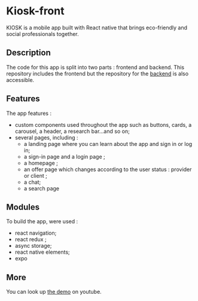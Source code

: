 # Kiosk-front
KIOSK is a mobile app built with React native that brings eco-friendly and social professionals together.
## Description
The code for this app is split into two parts : frontend and backend. This repository includes the frontend but the repository for the [backend](https://github.com/CYL-B/Kiosk-back) is also accessible. 

## Features

The app features : 

* custom components used throughout the app such as buttons, cards, a carousel, a header, a research bar...and so on;
* several pages, including : 
  * a landing page where you can learn about the app and sign in or log in;
  * a sign-in page and a login page ;
  * a homepage ;
  * an offer page which changes according to the user status : provider or client ;
  * a chat;
  * a search page

## Modules

To build the app, were used : 
* react navigation;
* react redux ; 
* async storage;
* react native elements;
* expo

## More
You can look up [the demo](https://www.youtube.com/watch?v=Fx4hOgKBU04&ab_channel=CamilleB.) on youtube.
